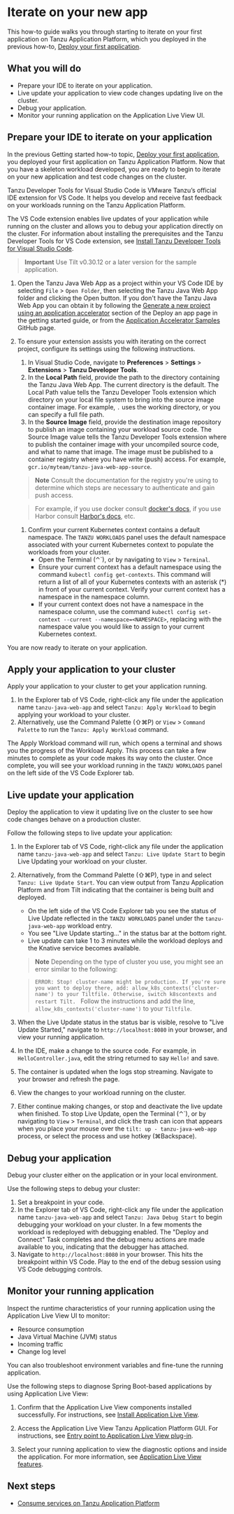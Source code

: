 # Iterate on your new app

This how-to guide walks you through starting to iterate on your first application on Tanzu Application Platform, which you deployed in the previous how-to, [Deploy your first application](deploy-first-app.md).

## <a id="you-will"></a>What you will do

- Prepare your IDE to iterate on your application.
- Live update your application to view code changes updating live on the cluster.
- Debug your application.
- Monitor your running application on the Application Live View UI.

## <a id="prepare-to-iterate"></a>Prepare your IDE to iterate on your application

In the previous Getting started how-to topic, [Deploy your first application](deploy-first-app.md), you deployed your first application on Tanzu Application Platform.
Now that you have a skeleton workload developed, you are ready to begin to iterate on your new application and test code changes on the cluster.

Tanzu Developer Tools for Visual Studio Code is VMware Tanzu’s official IDE extension for VS Code.
It helps you develop and receive fast feedback on your workloads running on the Tanzu Application Platform.

The VS Code extension enables live updates of your application while running on the cluster
and allows you to debug your application directly on the cluster.
For information about installing the prerequisites and the Tanzu Developer Tools for VS Code extension, see
[Install Tanzu Developer Tools for Visual Studio Code](../vscode-extension/install.md).

>**Important** Use Tilt v0.30.12 or a later version for the sample application.

1. Open the Tanzu Java Web App as a project within your VS Code IDE by selecting `File` > `Open Folder`, then selecting the Tanzu Java Web App folder and clicking the Open button. If you don't have the Tanzu Java Web App you can obtain it by following the [Generate a new project using an application accelerator](deploy-first-app.html#generate-a-new-project-using-an-application-accelerator-1) section of the Deploy an app page in the getting started guide, or from the [Application Accelerator Samples](https://github.com/vmware-tanzu/application-accelerator-samples) GitHub page.

2. To ensure your extension assists you with iterating on the correct project, configure its settings using the following instructions.

   1. In Visual Studio Code, navigate to **Preferences** > **Settings** >
      **Extensions** > **Tanzu Developer Tools**.
   1. In the **Local Path** field, provide the path to the directory containing the Tanzu Java Web App. The current directory is the default. The Local Path value tells the Tanzu Developer Tools extension which directory on your local file system to bring into the source image container image.
    For example, `.` uses the working directory, or you can specify a full file path.
   1. In the **Source Image** field, provide the destination image repository to publish an image containing your workload source code. The Source Image value tells the Tanzu Developer Tools extension where to publish the container image with your uncompiled source code, and what to name that image. The image must be published to a container registry where you have write (push) access.
    For example, `gcr.io/myteam/tanzu-java-web-app-source`.

    >**Note** Consult the documentation for the registry you're using to determine which steps are necessary to authenticate and gain push access.

    >For example, if you use docker consult [docker's docs](https://docs.docker.com/engine/reference/commandline/login/), if you use Harbor consult [Harbor's docs](https://goharbor.io/docs/1.10/working-with-projects/working-with-images/pulling-pushing-images/), etc.

    1. Confirm your current Kubernetes context contains a default namespace. The `TANZU WORKLOADS` panel uses the default namespace associated with your current Kubernetes context to populate the workloads from your cluster.
        - Open the Terminal (⌃\`), or by navigating to `View` > `Terminal`.
        - Ensure your current context has a default namespace using the command `kubectl config get-contexts`. This command will return a list of all of your Kubernetes contexts with an asterisk (*) in front of your current context. Verify your current context has a namespace in the namespace column.
        - If your current context does not have a namespace in the namespace column, use the command `kubectl config set-context --current --namespace=<NAMESPACE>`, replacing <NAMESPACE> with the namespace value you would like to assign to your current Kubernetes context.

You are now ready to iterate on your application.

## <a id="apply-your-app"></a>Apply your application to your cluster

Apply your application to your cluster to get your application running.

1. In the Explorer tab of VS Code, right-click any file under the application name `tanzu-java-web-app` and select `Tanzu: Apply Workload` to begin applying your workload to your cluster.
1. Alternatively, use the Command Palette (⇧⌘P) or `View` > `Command Palette` to run the `Tanzu: Apply Workload` command.

The Apply Workload command will run, which opens a terminal and shows you the progress of the Workload Apply. This process can take a few minutes to complete as your code makes its way onto the cluster. Once complete, you will see your workload running in the `TANZU WORKLOADS` panel on the left side of the VS Code Explorer tab.


## <a id="live-update-your-app"></a>Live update your application

Deploy the application to view it updating live on the cluster to see how code changes behave on a production cluster.

Follow the following steps to live update your application:

1. In the Explorer tab of VS Code, right-click any file under the application name `tanzu-java-web-app` and select `Tanzu: Live Update Start` to begin Live Updating your workload on your cluster.
1. Alternatively, from the Command Palette (⇧⌘P), type in and select `Tanzu: Live Update Start`.
You can view output from Tanzu Application Platform and from Tilt indicating that the container is being built and deployed.
    - On the left side of the VS Code Explorer tab you see the status of Live Update reflected in the `TANZU WORKLOADS` panel under the `tanzu-java-web-app` workload entry.
    - You see "Live Update starting..." in the status bar at the bottom right.
    - Live update can take 1 to 3 minutes while the workload deploys and the Knative service becomes available.

    >**Note** Depending on the type of cluster you use, you might see an error similar to the following:

    >`ERROR: Stop! cluster-name might be production.
    >If you're sure you want to deploy there, add:
    >allow_k8s_contexts('cluster-name')
    >to your Tiltfile. Otherwise, switch k8scontexts and restart Tilt.
      `
    >Follow the instructions and add the line, `allow_k8s_contexts('cluster-name')` to your `Tiltfile`.

2. When the Live Update status in the status bar is visible, resolve to "Live Update Started," navigate to `http://localhost:8080` in your browser, and view your running application.
3. In the IDE, make a change to the source code. For example, in `HelloController.java`, edit the string returned to say `Hello!` and save.
4. The container is updated when the logs stop streaming. Navigate to your browser and refresh the page.
5. View the changes to your workload running on the cluster.
6. Either continue making changes, or stop and deactivate the live update when finished. To stop Live Update, open the Terminal (⌃\`), or by navigating to `View` > `Terminal`, and click the trash can icon that appears when you place your mouse over the `tilt: up - tanzu-java-web-app` process, or select the process and use hotkey (⌘Backspace).

## <a id="debug-your-app"></a>Debug your application

Debug your cluster either on the application or in your local environment.

Use the following steps to debug your cluster:

1. Set a breakpoint in your code.
2. In the Explorer tab of VS Code, right-click any file under the application name `tanzu-java-web-app` and select `Tanzu: Java Debug Start` to begin debugging your workload on your cluster. In a few moments the workload is redeployed with debugging enabled. The "Deploy and Connect" Task completes and the debug menu actions are made available to you, indicating that the debugger has attached.
3. Navigate to `http://localhost:8080` in your browser. This hits the breakpoint within VS Code. Play to the end of the debug session using VS Code debugging controls.

## <a id="monitor-running-app"></a>Monitor your running application

Inspect the runtime characteristics of your running application using the Application Live View UI to monitor:

* Resource consumption
* Java Virtual Machine (JVM) status
* Incoming traffic
* Change log level

You can also troubleshoot environment variables and fine-tune the running application.

Use the following steps to diagnose Spring Boot-based applications by using Application Live View:

1. Confirm that the Application Live View components installed successfully. For instructions, see [Install Application Live View](../app-live-view/install.md#install-alv-connector).

1. Access the Application Live View Tanzu Application Platform GUI. For instructions, see [Entry point to Application Live View plug-in](../tap-gui/plugins/app-live-view.md#plug-in-entry-point).

1. Select your running application to view the diagnostic options and inside the application. For more information, see [Application Live View features](../tap-gui/plugins/app-live-view.md).

## Next steps

- [Consume services on Tanzu Application Platform](consume-services.md)
